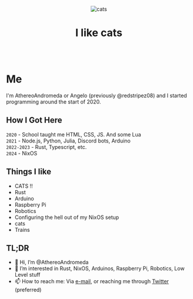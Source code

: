 <div align="center">
  
  ![cats](https://github.com/AthereoAndromeda/AthereoAndromeda/blob/main/giphy.gif?raw=true)
  <br/>
  
  # I like cats
</div>

<br/>
<br/>


# Me
I'm AthereoAndromeda or Angelo (previously @redstripez08) and I started programming around the start of 2020. 

## How I Got Here
`2020` - School taught me HTML, CSS, JS. And some Lua  
`2021` - Node.js, Python, Julia, Discord bots, Arduino  
`2022-2023` - Rust, Typescript, etc.  
`2024` - NixOS  

## Things I like
- CATS !!
- Rust
- Arduino
- Raspberry Pi
- Robotics
- Configuring the hell out of my NixOS setup
- cats
- Trains

<!--
My old Bio, you treasure hunter

My interest in programming started with a project in ICT about HTML. Just pure HTML without CSS,
and I found out that I actually enjoyed coding in it. I started doing my own personal projects soon after, with HTML and CSS. After a few months, I started
doing client-side Javascript for my websites. Then I started doing Discord bots with discord.js and found that fun. And now I really enjoy programming Julia,
Python, Typescript, C#, etc. I would learn them and create personal projects with them.

I spent a lot of time programming during the COVID-19 quarantine (just look at my activity overview from that period 😅). I learned a lot of new cool stuff during that period, and found out I enjoyed writing lower-level programs more than websites and such. 

As of 2022, I've been learning Arduino, C++, Rust, and more low-level languages and concepts. These close-to-bare-metal projects are pretty interesting and neat.
-->

## TL;DR
- 👋 Hi, I’m @AthereoAndromeda
- 👀 I’m interested in Rust, NixOS, Arduinos, Raspberry Pi, Robotics, Low Level stuff
- 📫 How to reach me: Via [e-mail](mailto:athereoandromeda@gmail.com), or reaching me through [Twitter](https://twitter.com/Athereo_A) (preferred)
<!-- 
- 💞️ I’m looking to collaborate on ... 
-->


<!---
redstripez08/redstripez08 is a ✨ special ✨ repository because its `README.md` (this file) appears on your GitHub profile.
You can click the Preview link to take a look at your changes.
--->
